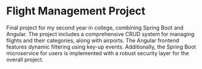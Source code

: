 #  Flight Management Project
Final project for my second year in college, combining Spring Boot and Angular. The project includes a comprehensive CRUD system for managing flights and their categories, along with airports. The Angular frontend features dynamic filtering using key-up events. Additionally, the Spring Boot microservice for users is implemented with a robust security layer for the overall project.
